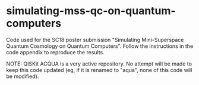 # simulating-mss-qc-on-quantum-computers
Code used for the SC18 poster submission "Simulating Mini-Superspace Quantum Cosmology on Quantum Computers". Follow the instructions in the code appendix to reproduce the results.

NOTE: QISKit ACQUA is a very active repository. No attempt will be made to keep this code updated (eg, if it is renamed to "aqua", none of this code will be modified).
